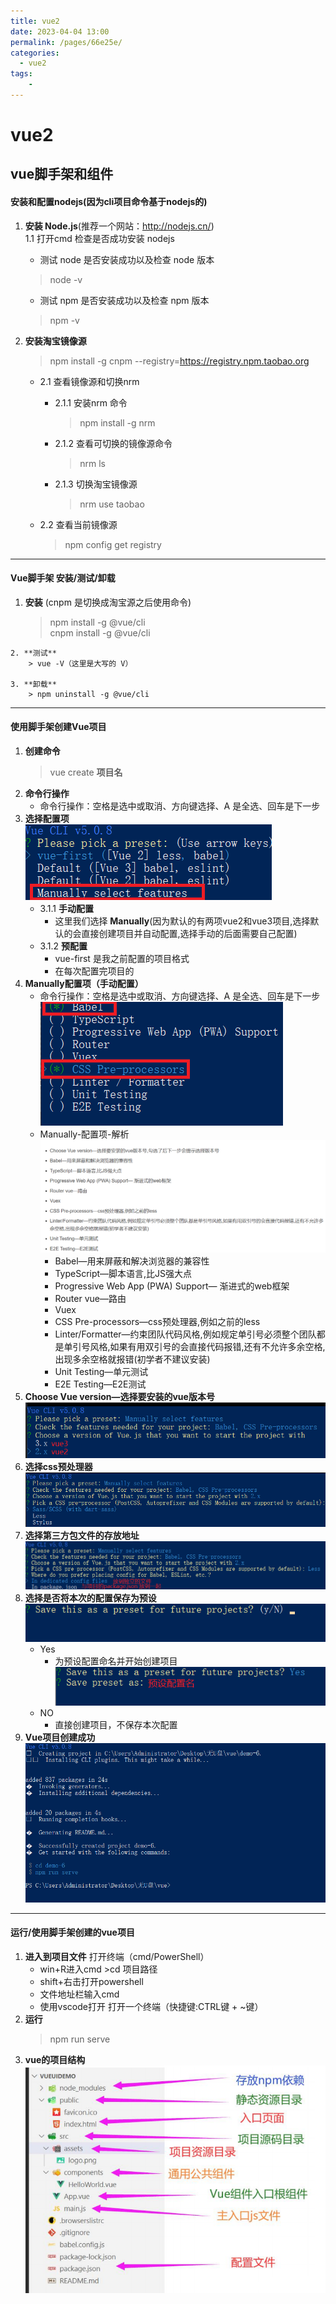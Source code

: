 ```yaml
---
title: vue2
date: 2023-04-04 13:00
permalink: /pages/66e25e/
categories:
  - vue2
tags:
    -
---
```

# vue2
## vue脚手架和组件
#### 安装和配置nodejs(因为cli项目命令基于nodejs的)
  1. **安装 Node.js**(推荐一个网站：http://nodejs.cn/)    
    1.1 打开cmd 检查是否成功安装 nodejs
     + 测试 node 是否安装成功以及检查 node 版本
     >node -v 
     + 测试 npm 是否安装成功以及检查 npm 版本
     >npm -v 

  2. **安装淘宝镜像源**
     > npm install -g cnpm --registry=https://registry.npm.taobao.org

     + 2.1 查看镜像源和切换nrm
       + 2.1.1 安装nrm 命令
         >npm install -g nrm

       + 2.1.2 查看可切换的镜像源命令
          > nrm ls

       + 2.1.3 切换淘宝镜像源
         > nrm use taobao

     + 2.2 查看当前镜像源
        > npm config get registry

***

#### Vue脚手架 安装/测试/卸载
   1. **安装** (cnpm 是切换成淘宝源之后使用命令)
        > npm install -g @vue/cli   
        > cnpm install -g @vue/cli

    2. **测试**
        > vue -V（这里是大写的 V）

    3. **卸载**
        > npm uninstall -g @vue/cli

***
#### 使用脚手架创建Vue项目
  1. **创建命令**
     > vue create **项目名**
  2. **命令行操作**
     + 命令行操作：空格是选中或取消、方向键选择、A 是全选、回车是下一步
  3. **选择配置项**  
   ![Vue配置项](/img/vue2/vue脚手架%20配置项.png)
      + 3.1.1 **手动配置**
        + 这里我们选择 **Manually**(因为默认的有两项vue2和vue3项目,选择默认的会直接创建项目并自动配置,选择手动的后面需要自己配置) 
      + 3.1.2 **预配置**
        + vue-first 是我之前配置的项目格式
        + 在每次配置完项目的
   4. **Manually配置项（手动配置）**
      + 命令行操作：空格是选中或取消、方向键选择、A 是全选、回车是下一步
   ![Manually配置项](/img/vue2/Manually-配置项.png)
      + Manually-配置项-解析
      ![Manually-配置项-解析](/img/vue2/Manually-配置项解析.png)
         + Babel—用来屏蔽和解决浏览器的兼容性
         + TypeScript—脚本语言,比JS强大点
         + Progressive Web App (PWA) Support— 渐进式的web框架
         + Router vue—路由
         + Vuex
         + CSS Pre-processors—css预处理器,例如之前的less
         + Linter/Formatter—约束团队代码风格,例如规定单引号必须整个团队都是单引号风格,如果有用双引号的会直接代码报错,还有不允许多余空格,出现多余空格就报错(初学者不建议安装)
         + Unit Testing—单元测试
         + E2E Testing—E2E测试
   5. **Choose Vue version—选择要安装的vue版本号**
         ![选择版本号](/img/vue2/chooseVueVersion-选择vue版本号.png)
   6. **选择css预处理器**
         ![选择css预处理器](/img/vue2/Pick-a-CSSpre-processor-选择css预处理器.png)
   7. **选择第三方包文件的存放地址**
         ![选择第三方包文件的存放地址](/img/vue2/选择第三方包文件的存放地址.png)
   8. **选择是否将本次的配置保存为预设**
         ![选择是否将本次的配置保存为预设](/img/vue2/选择是否将本次的配置保存为预设.png)
         + Yes
            + 为预设配置命名并开始创建项目
            ![为预设配置命名](/img/vue2/为预设命名.png)
         + NO 
            + 直接创建项目，不保存本次配置
   9. **Vue项目创建成功**
         ![Vue项目创建成功](/img/vue2/vue项目创建成功.png)
***
#### 运行/使用脚手架创建的vue项目
   1. **进入到项目文件** 打开终端（cmd/PowerShell）
      + win+R进入cmd >cd 项目路径
      + shift+右击打开powershell
      + 文件地址栏输入cmd
      + 使用vscode打开 打开一个终端（快捷键:CTRL键 + ~键）
   2. **运行**
      > npm run serve
   3. **vue的项目结构**
      ![Vue的项目结构](/img/vue2/Vue%20脚手架项目的项目结构.png)
